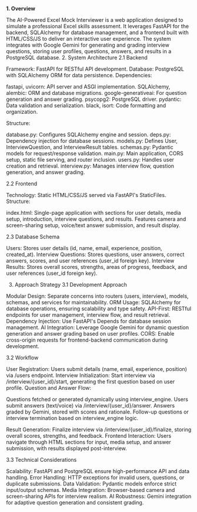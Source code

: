 **1. Overview**

The AI-Powered Excel Mock Interviewer is a web application designed to simulate a professional Excel skills assessment. It leverages FastAPI for the backend, SQLAlchemy for database management, and a frontend built with HTML/CSS/JS to deliver an interactive user experience. The system integrates with Google Gemini for generating and grading interview questions, storing user profiles, questions, answers, and results in a PostgreSQL database.
2. System Architecture
2.1 Backend

Framework: FastAPI for RESTful API development.
Database: PostgreSQL with SQLAlchemy ORM for data persistence.
Dependencies:

fastapi, uvicorn: API server and ASGI implementation.
SQLAlchemy, alembic: ORM and database migrations.
google-generativeai: For question generation and answer grading.
psycopg2: PostgreSQL driver.
pydantic: Data validation and serialization.
black, isort: Code formatting and organization.


Structure:

database.py: Configures SQLAlchemy engine and session.
deps.py: Dependency injection for database sessions.
models.py: Defines User, InterviewQuestion, and InterviewResult tables.
schemas.py: Pydantic models for request/response validation.
main.py: Main application, CORS setup, static file serving, and router inclusion.
users.py: Handles user creation and retrieval.
interview.py: Manages interview flow, question generation, and answer grading.



2.2 Frontend

Technology: Static HTML/CSS/JS served via FastAPI's StaticFiles.
Structure:

index.html: Single-page application with sections for user details, media setup, introduction, interview questions, and results.
Features camera and screen-sharing setup, voice/text answer submission, and result display.



2.3 Database Schema

Users: Stores user details (id, name, email, experience, position, created_at).
Interview Questions: Stores questions, user answers, correct answers, scores, and user references (user_id foreign key).
Interview Results: Stores overall scores, strengths, areas of progress, feedback, and user references (user_id foreign key).

3. Approach Strategy
3.1 Development Approach

Modular Design: Separate concerns into routers (users, interview), models, schemas, and services for maintainability.
ORM Usage: SQLAlchemy for database operations, ensuring scalability and type safety.
API-First: RESTful endpoints for user management, interview flow, and result retrieval.
Dependency Injection: Use FastAPI's Depends for database session management.
AI Integration: Leverage Google Gemini for dynamic question generation and answer grading based on user profiles.
CORS: Enable cross-origin requests for frontend-backend communication during development.

3.2 Workflow

User Registration: Users submit details (name, email, experience, position) via /users endpoint.
Interview Initialization: Start interview via /interview/{user_id}/start, generating the first question based on user profile.
Question and Answer Flow:

Questions fetched or generated dynamically using interview_engine.
Users submit answers (text/voice) via /interview/{user_id}/answer.
Answers graded by Gemini, stored with scores and rationale.
Follow-up questions or interview termination based on interview_engine logic.


Result Generation: Finalize interview via /interview/{user_id}/finalize, storing overall scores, strengths, and feedback.
Frontend Interaction: Users navigate through HTML sections for input, media setup, and answer submission, with results displayed post-interview.

3.3 Technical Considerations

Scalability: FastAPI and PostgreSQL ensure high-performance API and data handling.
Error Handling: HTTP exceptions for invalid users, questions, or duplicate submissions.
Data Validation: Pydantic models enforce strict input/output schemas.
Media Integration: Browser-based camera and screen-sharing APIs for interview realism.
AI Robustness: Gemini integration for adaptive question generation and consistent grading.
